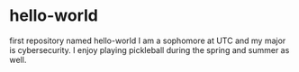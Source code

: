 # hello-world
first repository named hello-world
I am a sophomore at UTC and my major is cybersecurity. I enjoy playing pickleball during the spring and summer as well. 
